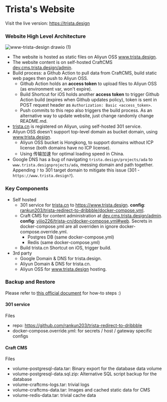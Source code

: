# Trista's Website

Visit the live version: https://trista.design

### Website High Level Architecture

![www-trista-design drawio (1)](https://user-images.githubusercontent.com/2988555/172033774-68a82592-d234-45c9-a7cb-9845a4b33f6a.svg)

- The website is hosted as static files on Aliyun OSS www.trista.design.
- The website content is on self-hosted CraftCMS [dev.cms.trista.design/admin](https://dev.cms.trista.design/admin).
- Build process: a Github Action to pull data from CraftCMS, build static web pages then push to Aliyun OSS.
  - Github Action holds an **access token** to upload files to Aliyun OSS (as environment var, won't expire).
  - Build Shortcut for iOS holds another **access token** to trigger Github Action build (expires when Github updates policy), token is sent in POST request header as `Authorization: Basic <access_token>`.
  - Push commits to this repo also triggers the build process. As an alternative way to update website, just change randomly change README.md.
- [trista.cn](http://trista.cn) is registered on Aliyun, using self-hosted 301 service.
- Aliyun OSS doesn't support top-level domain as bucket domain, using www.trista.design.
  - Aliyun OSS bucket is Hongkong, to support domains without ICP license (both domains have no ICP license).
  - Using 传输加速 for optimal loading speed in China.
- Google DNS has a bug of navigating `trista.design/projects/ada` to `www.trista.designprojects/ada`, messing domain and path together. Appending `?` to 301 target domain to mitigate this issue (301 - `https://www.trista.design?`).

### Key Components

- Self hosted
  - 301 service for [trista.cn](http://trista.cn) to https://www.trista.design. **config**: [rankun203/trista-redirect-to-dribbble/docker-compose.yml](https://github.com/rankun203/trista-redirect-to-dribbble/blob/master/docker-compose.yml).
  - Craft CMS for content administration at [dev.cms.trista.design/admin](https://dev.cms.trista.design/admin). **config**: [yiiio226/trista-cn/docker-compose.yml#web](https://github.com/yiiio226/trista-cn/blob/master/docker-compose.yml#L14). Secrets in docker-compose.yml are all overriden in ignore docker-compose.override.yml.
    - Postgres DB (same docker-compose.yml)
    - Redis (same docker-compose.yml)
  - Build trista.cn Shortcut on iOS, trigger build.
- 3rd party
  - Google Domain & DNS for trista.design.
  - Aliyun Domain & DNS for trista.cn.
  - Aliyun OSS for www.trista.design hosting.

### Backup and Restore

Please refer to [this official document](https://docs.docker.com/storage/volumes/#backup-restore-or-migrate-data-volumes) for how-to steps :)

#### 301 service

Files

- repo: https://github.com/rankun203/trista-redirect-to-dribbble
- docker-compose.override.yml: for secrets / host / gateway specific configs

#### Craft CMS

Files

- volume-postgresql-data.tar: Binary export for the database data volume
- volume-postgresql-data.sql.zip: Alternative SQL script backup for the database
- volume-craftcms-logs.tar: trivial logs
- volume-craftcms-data.tar: Images and cached static data for CMS
- volume-redis-data.tar: trivial cache data
